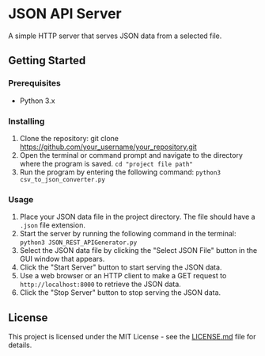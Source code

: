 # JSON API Server

A simple HTTP server that serves JSON data from a selected file.

## Getting Started

### Prerequisites

- Python 3.x

### Installing

1. Clone the repository: git clone https://github.com/your_username/your_repository.git
2. Open the terminal or command prompt and navigate to the directory where the program is saved.
`cd "project file path"`
3. Run the program by entering the following command: `python3 csv_to_json_converter.py`


### Usage

1. Place your JSON data file in the project directory. The file should have a `.json` file extension.
2. Start the server by running the following command in the terminal:  `python3 JSON_REST_APIGenerator.py`
3. Select the JSON data file by clicking the "Select JSON File" button in the GUI window that appears.
4. Click the "Start Server" button to start serving the JSON data.
5. Use a web browser or an HTTP client to make a GET request to `http://localhost:8000` to retrieve the JSON data.
6. Click the "Stop Server" button to stop serving the JSON data.

## License

This project is licensed under the MIT License - see the [LICENSE.md](LICENSE.md) file for details.



